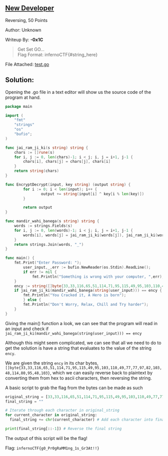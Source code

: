 ## [New Developer](https://infernoctf.live/challenges#Where%20did%20he%20GO?)

Reversing, 50 Points

Author: Unknown

Writeup By: **-0x1C**

>Get Set GO...      
>Flag Format: infernoCTF{#string_here}

File Attached: [test.go](https://web.archive.org/web/20191228072229/https://infernoctf.live/files/8b9fd7e9c1ef8ca67dd8165f314af7c8/test.go?token=eyJ0ZWFtX2lkIjo3OCwidXNlcl9pZCI6MjU2LCJmaWxlX2lkIjoxMH0.XgcCBg.LUsVJllpOsczkcHoWrQmh8WunYM)

## Solution:
Opening the .go file in a text editor will show us the source code of the program at hand.

```go
package main

import (
	"fmt"
	"strings"
	"os"
	"bufio";
)

func jai_ram_ji_ki(s string) string {
	chars := []rune(s)
	for i, j := 0, len(chars)-1; i < j; i, j = i+1, j-1 {
		chars[i], chars[j] = chars[j], chars[i]
	}
	return string(chars)
}

func EncryptDecrypt(input, key string) (output string) {
        for i := 0; i < len(input); i++ {
                output += string(input[i] ^ key[i % len(key)])
        }

        return output
}

func mandir_wahi_banega(s string) string {
	words := strings.Fields(s)
	for i, j := 0, len(words)-1; i < j; i, j = i+1, j-1 {
		words[i], words[j] = jai_ram_ji_ki(words[j]), jai_ram_ji_ki(words[i])
	}
	return strings.Join(words, "_")
}

func main() {
	fmt.Print("Enter Password: ");
        user_input,_,err := bufio.NewReader(os.Stdin).ReadLine();
        if err != nil {
            fmt.Println("Something is wrong with your computer, ",err);
	}
	ency := string([]byte{33,33,116,65,51,114,71,95,115,49,95,103,110,49,77,77,97,82,103,48,114,80,95,48,103})
	if jai_ram_ji_ki(mandir_wahi_banega(string(user_input))) == ency {
        fmt.Println("You Cracked it, A Hero is born");
    	} else {
        fmt.Println("Don't Worry, Relax, Chill and Try harder");
	}
}
```

Giving the main() function a look, we can see that the program will read in an input and check if `jai_ram_ji_ki(mandir_wahi_banega(string(user_input))) == ency`

Although this might seem complicated, we can see that all we need to do to get the solution is have a string that evaluates to the value of the string `ency`.

We are given the string `ency` in its char bytes, `[]byte{33,33,116,65,51,114,71,95,115,49,95,103,110,49,77,77,97,82,103,48,114,80,95,48,103}`, which we can easily reverse back to plaintext by converting them from hex to ascii characters, then reversing the string.

A basic script to grab the flag from the bytes can be made as such

```python
original_string = [33,33,116,65,51,114,71,95,115,49,95,103,110,49,77,77,97,82,103,48,114,80,95,48,103]
final_string = ""

# Iterate through each character in original_string
for current_character in original_string:
  final_string += chr(current_character) # Add each character into final_string

print(final_string[::-1]) # Reverse the final string
```

The output of this script will be the flag!

Flag: `infernoCTF{g0_Pr0gRaMM1ng_1s_Gr3At!!}`
